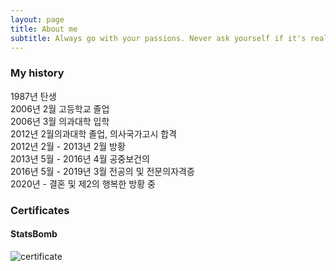 ```yaml
---
layout: page
title: About me
subtitle: Always go with your passions. Never ask yourself if it's realistic or not.
---
```


### My history
1987년 탄생  
2006년 2월 고등학교 졸업  
2006년 3월 의과대학 입학  
2012년 2월의과대학 졸업, 의사국가고시 합격  
2012년 2월 - 2013년 2월 방황  
2013년 5월 - 2016년 4월 공중보건의  
2016년 5월 - 2019년 3월 전공의 및 전문의자격증  
2020년 - 결혼 및 제2의 행복한 방황 중

### Certificates
#### StatsBomb
![certificate](../assets/img/certificate1.jpg)
